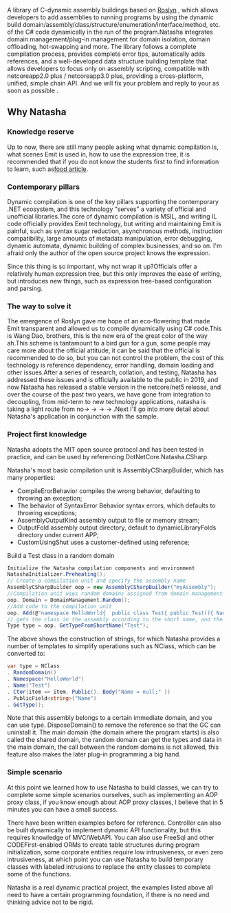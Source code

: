 A library of C-dynamic assembly buildings based on [Roslyn](https://github.com/dotnet/roslyn) , which allows developers to add assemblies to running programs by using the dynamic build domain/assembly/class/structure/enumeration/interface/method, etc. of the C# code dynamically in the run of the program.Natasha integrates domain management/plug-in management for domain isolation, domain offloading, hot-swapping and more. The library follows a complete compilation process, provides complete error tips, automatically adds references, and a well-developed data structure building template that allows developers to focus only on assembly scripting, compatible with netcoreapp2.0 plus / netcoreapp3.0 plus, providing a cross-platform, unified, simple chain API. And we will fix your problem and reply to your as soon as possible .

## Why Natasha

### Knowledge reserve

Up to now, there are still many people asking what dynamic compilation is, what scenes Emit is used in, how to use the expression tree, it is recommended that if you do not know the students first to find information to learn, such as[food article](https://www.cnblogs.com/whuanle/category/1548012.html).

### Contemporary pillars

Dynamic compilation is one of the key pillars supporting the contemporary .NET ecosystem, and this technology "serves" a variety of official and unofficial libraries.The core of dynamic compilation is MSIL, and writing IL code officially provides Emit technology, but writing and maintaining Emit is painful, such as syntax sugar reduction, asynchronous methods, instruction compatibility, large amounts of metadata manipulation, error debugging, dynamic automata, dynamic building of complex businesses, and so on. I'm afraid only the author of the open source project knows the expression.

Since this thing is so important, why not wrap it up?Officials offer a relatively human expression tree, but this only improves the ease of writing, but introduces new things, such as expression tree-based configuration and parsing.

### The way to solve it

The emergence of Roslyn gave me hope of an eco-flowering that made Emit transparent and allowed us to compile dynamically using C# code.This is Wang Dao, brothers, this is the new era of the great color of the way ah.This scheme is tantamount to a bird gun for a gun, some people may care more about the official attitude, it can be said that the official is recommended to do so, but you can not control the problem, the cost of this technology is reference dependency, error handling, domain loading and other issues.After a series of research, collation, and testing, Natasha has addressed these issues and is officially available to the public in 2019, and now Natasha has released a stable version in the netcore/net5 release, and over the course of the past two years, we have gone from integration to decoupling, from mid-term to new technology applications, natasha is taking a light route from no-> -> -> -> .Next I'll go into more detail about Natasha's application in conjunction with the sample.

### Project first knowledge

Natasha adopts the MIT open source protocol and has been tested in practice, and can be used by referencing DotNetCore.Natasha.CSharp.

Natasha's most basic compilation unit is AssemblyCSharpBuilder, which has many properties:

- CompileErorBehavior compiles the wrong behavior, defaulting to throwing an exception;
- The behavior of SyntaxError Behavior syntax errors, which defaults to throwing exceptions;
- AssemblyOutputKind assembly output to file or memory stream;
- OutputFold assembly output directory, default to dynamicLibraryFolds directory under current APP;
- CustomUsingShut uses a customer-defined using reference;

Build a Test class in a random domain

```cs
Initialize the Natasha compilation components and environment
NatashaInitializer.Preheating();
// Create a compilation unit and specify the assembly name
AssemblyCSharpBuilder oop = new AssemblyCSharpBuilder("myAssembly");
//Compilation unit uses random domains assigned from domain management
oop. Domain = DomainManagement.Random();
//Add code to the compilation unit
oop. Add(@"namespace HelloWorld{  public class Test{ public Test(){ Name = null; } public string Name; }  }");
// gets the class in the assembly according to the short name, and the long name is "HelloWorld.Test"
Type type = oop. GetTypeFromShortName("Test");
```



The above shows the construction of strings, for which Natasha provides a number of templates to simplify operations such as NClass, which can be converted to:

```cs
var type = NClass
. RandomDomain()
. Namespace("HelloWorld")
. Name("Test")
. Ctor(item => item. Public(). Body("Name = null;" ))
. PublicField<string>("Name")
. GetType();
```



Note that this assembly belongs to a certain immediate domain, and you can use type. DisposeDomain() to remove the reference so that the GC can uninstall it. The main domain (the domain where the program starts) is also called the shared domain, the random domain can get the types and data in the main domain, the call between the random domains is not allowed, this feature also makes the later plug-in programming a big hand.

### Simple scenario

At this point we learned how to use Natasha to build classes, we can try to complete some simple scenarios ourselves, such as implementing an AOP proxy class, if you know enough about AOP proxy classes, I believe that in 5 minutes you can have a small success.

There have been written examples before for reference. Controller can also be built dynamically to implement dynamic API functionality, but this requires knowledge of MVC/WebAPI. You can also use FreeSql and other CODEFirst-enabled ORMs to create table structures during program initialization, some corporate entities require low intrusiveness, or even zero intrusiveness, at which point you can use Natasha to build temporary classes with labeled intrusions to replace the entity classes to complete some of the functions.

Natasha is a real dynamic practical project, the examples listed above all need to have a certain programming foundation, if there is no need and thinking advice not to be rigid.

